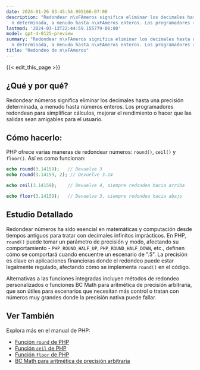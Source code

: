 ```yaml
---
date: 2024-01-26 03:45:54.905166-07:00
description: "Redondear n\xFAmeros significa eliminar los decimales hasta una precisi\xF3\
  n determinada, a menudo hasta n\xFAmeros enteros. Los programadores redondean para\u2026"
lastmod: '2024-03-13T22:44:59.155779-06:00'
model: gpt-4-0125-preview
summary: "Redondear n\xFAmeros significa eliminar los decimales hasta una precisi\xF3\
  n determinada, a menudo hasta n\xFAmeros enteros. Los programadores redondean para\u2026"
title: "Redondeo de n\xFAmeros"
---
```


{{< edit_this_page >}}

## ¿Qué y por qué?
Redondear números significa eliminar los decimales hasta una precisión determinada, a menudo hasta números enteros. Los programadores redondean para simplificar cálculos, mejorar el rendimiento o hacer que las salidas sean amigables para el usuario.

## Cómo hacerlo:
PHP ofrece varias maneras de redondear números: `round()`, `ceil()` y `floor()`. Así es como funcionan:

```php
echo round(3.14159);   // Devuelve 3
echo round(3.14159, 2); // Devuelve 3.14

echo ceil(3.14159);    // Devuelve 4, siempre redondea hacia arriba

echo floor(3.14159);   // Devuelve 3, siempre redondea hacia abajo
```

## Estudio Detallado
Redondear números ha sido esencial en matemáticas y computación desde tiempos antiguos para tratar con decimales infinitos imprácticos. En PHP, `round()` puede tomar un parámetro de precisión y modo, afectando su comportamiento - `PHP_ROUND_HALF_UP`, `PHP_ROUND_HALF_DOWN`, etc., definen cómo se comportará cuando encuentre un escenario de ".5". La precisión es clave en aplicaciones financieras donde el redondeo puede estar legalmente regulado, afectando cómo se implementa `round()` en el código.

Alternativas a las funciones integradas incluyen métodos de redondeo personalizados o funciones BC Math para aritmética de precisión arbitraria, que son útiles para escenarios que necesitan más control o tratan con números muy grandes donde la precisión nativa puede fallar.

## Ver También
Explora más en el manual de PHP:
- [Función `round` de PHP](https://php.net/manual/en/function.round.php)
- [Función `ceil` de PHP](https://php.net/manual/en/function.ceil.php)
- [Función `floor` de PHP](https://php.net/manual/en/function.floor.php)
- [BC Math para aritmética de precisión arbitraria](https://php.net/manual/en/book.bc.php)
